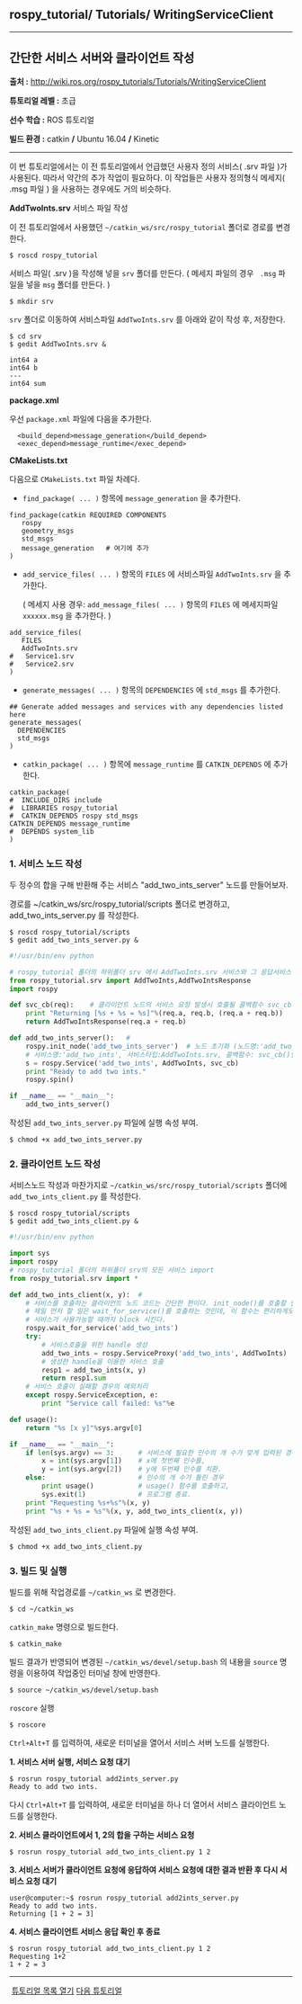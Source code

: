 ## rospy_tutorial/ Tutorials/ WritingServiceClient



---

## 간단한 서비스 서버와 클라이언트 작성

**출처 :**  <http://wiki.ros.org/rospy_tutorials/Tutorials/WritingServiceClient>

**튜토리얼 레벨 :**  초급

**선수 학습 :**  ROS 튜토리얼

**빌드 환경 :**  catkin **/** Ubuntu 16.04 **/** Kinetic

---

이 번 튜토리얼에서는 이 전 튜토리얼에서 언급했던 사용자 정의 서비스( .srv 파일 )가 사용된다. 따라서 약간의 추가 작업이 필요하다. 이 작업들은 사용자 정의형식 메세지( .msg 파일 ) 을 사용하는 경우에도 거의 비슷하다.



**AddTwoInts.srv** 서비스 파일 작성 

이 전 튜토리얼에서 사용했던 `~/catkin_ws/src/rospy_tutorial` 폴더로 경로를 변경한다.

```
$ roscd rospy_tutorial
```

서비스 파일( .srv )을 작성해 넣을 `srv` 폴더를 만든다. ( 메세지 파일의 경우 ` .msg` 파일을 넣을 `msg` 폴더를 만든다. )

```
$ mkdir srv
```

`srv` 폴더로 이동하여 서비스파일 `AddTwoInts.srv` 를 아래와 같이 작성 후, 저장한다.

```
$ cd srv
$ gedit AddTwoInts.srv &
```

```
int64 a
int64 b
---
int64 sum
```



**package.xml**

우선 `package.xml` 파일에 다음을 추가한다.

```
  <build_depend>message_generation</build_depend>
  <exec_depend>message_runtime</exec_depend>
```



**CMakeLists.txt**

다음으로 `CMakeLists.txt` 파일 차례다.

- `find_package( ... )` 항목에  `message_generation` 을 추가한다.

```shell
find_package(catkin REQUIRED COMPONENTS
   rospy
   geometry_msgs
   std_msgs
   message_generation	# 여기에 추가
)
```

* `add_service_files( ... )` 항목의 `FILES` 에 서비스파일 `AddTwoInts.srv` 을 추가한다.

  ( 메세지 사용 경우: `add_message_files( ... )` 항목의 `FILES` 에 메세지파일 `xxxxxx.msg` 을 추가한다. )

```shell
add_service_files(
   FILES
   AddTwoInts.srv
#   Service1.srv
#   Service2.srv
)
```

- `generate_messages( ... )` 항목의  `DEPENDENCIES` 에 `std_msgs` 를 추가한다.

```shell
## Generate added messages and services with any dependencies listed here
generate_messages(
  DEPENDENCIES
  std_msgs
)
```

- `catkin_package( ... )` 항목에 `message_runtime` 를 `CATKIN_DEPENDS` 에 추가한다.

```shell
catkin_package(
#  INCLUDE_DIRS include
#  LIBRARIES rospy_tutorial
#  CATKIN_DEPENDS rospy std_msgs
CATKIN_DEPENDS message_runtime
#  DEPENDS system_lib
)
```



### 1. 서비스 노드 작성

두 정수의 합을 구해 반환해 주는 서비스  "add_two_ints_server" 노드를 만들어보자.

경로를  ~/catkin_ws/src/rospy_tutorial/scripts 폴더로 변경하고, add_two_ints_server.py 를 작성한다.

```
$ roscd rospy_tutorial/scripts
$ gedit add_two_ints_server.py &
```

```python
#!/usr/bin/env python

# rospy_tutorial 폴더의 하위폴더 srv 에서 AddTwoInts.srv 서비스와 그 응답서비스 import
from rospy_tutorial.srv import AddTwoInts,AddTwoIntsResponse
import rospy

def svc_cb(req):	# 클라이언트 노드의 서비스 요청 발생시 호출될 콜백함수 svc_cb() 정의
    print "Returning [%s + %s = %s]"%(req.a, req.b, (req.a + req.b))
    return AddTwoIntsResponse(req.a + req.b)

def add_two_ints_server():   # 
    rospy.init_node('add_two_ints_server')	# 노드 초기화 (노드명:'add_two_ints_server')
    # 서비스명:'add_two_ints', 서비스타입:AddTwoInts.srv, 콜백함수: svc_cb()인 서비스 s 선언
    s = rospy.Service('add_two_ints', AddTwoInts, svc_cb)
    print "Ready to add two ints."
    rospy.spin()

if __name__ == "__main__":
    add_two_ints_server()
```

작성된  `add_two_ints_server.py` 파일에 실행 속성 부여.

```
$ chmod +x add_two_ints_server.py
```



### 2. 클라이언트 노드 작성

서비스노드 작성과 마찬가지로 `~/catkin_ws/src/rospy_tutorial/scripts` 폴더에  `add_two_ints_client.py` 를 작성한다.

```
$ roscd rospy_tutorial/scripts
$ gedit add_two_ints_client.py &
```

```python
#!/usr/bin/env python

import sys
import rospy
# rospy_tutorial 폴더의 하위폴더 srv의 모든 서비스 import
from rospy_tutorial.srv import *

def add_two_ints_client(x, y):	# 
    # 서비스를 호출하는 클라이언트 노드 코드는 간단한 편이다. init_node()를 호출할 필요도 없다.
    # 제일 먼저 할 일은 wait_for_service()를 호출하는 것인데, 이 함수는 편리하게도 'add_two_ints'
    # 서비스가 사용가능할 때까지 block 시킨다.
    rospy.wait_for_service('add_two_ints')
    try:
        # 서비스호출을 위한 handle 생성
        add_two_ints = rospy.ServiceProxy('add_two_ints', AddTwoInts)
        # 생성한 handle을 이용한 서비스 호출
        resp1 = add_two_ints(x, y)
        return resp1.sum
    # 서비스 호출이 실패할 경우의 예외처리
    except rospy.ServiceException, e:
        print "Service call failed: %s"%e

def usage():
    return "%s [x y]"%sys.argv[0]

if __name__ == "__main__":
    if len(sys.argv) == 3:		# 서비스에 필요한 인수의 개 수가 맞게 입력된 경우
        x = int(sys.argv[1])	# x에 첫번째 인수를,
        y = int(sys.argv[2])	# y에 두번째 인수를 치환.
    else:						# 인수의 개 수가 틀린 경우
        print usage()			# usage() 함수를 호출하고,
        sys.exit(1)				# 프로그램 종료.
    print "Requesting %s+%s"%(x, y)
    print "%s + %s = %s"%(x, y, add_two_ints_client(x, y))
```

작성된 `add_two_ints_client.py` 파일에 실행 속성 부여.

```
$ chmod +x add_two_ints_client.py
```



### 3. 빌드 및 실행

빌드를 위해 작업경로를 `~/catkin_ws` 로 변경한다.

```
$ cd ~/catkin_ws
```

`catkin_make` 명령으로 빌드한다.

```
$ catkin_make
```

빌드 결과가 반영되어 변경된 `~/catkin_ws/devel/setup.bash` 의 내용을 `source` 명령을 이용하여 작업중인 터미널 창에 반영한다. 

```
$ source ~/catkin_ws/devel/setup.bash
```



`roscore` 실행

```
$ roscore
```



`Ctrl+Alt+T` 를 입력하여, 새로운 터미널을 열어서 서비스 서버 노드를 실행한다. 

**1. 서비스 서버 실행, 서비스 요청 대기**

```
$ rosrun rospy_tutorial add2ints_server.py 
Ready to add two ints.
```



다시 `Ctrl+Alt+T` 를 입력하여, 새로운 터미널을 하나 더 열어서 서비스 클라이언트 노드를 실행한다.

**2.  서비스 클라이언트에서 1, 2의 합을 구하는 서비스 요청** 

```
$ rosrun rospy_tutorial add_two_ints_client.py 1 2
```



**3. 서비스 서버가 클라이언트 요청에 응답하여 서비스 요청에 대한 결과 반환 후 다시 서비스 요청 대기** 

```
user@computer:~$ rosrun rospy_tutorial add2ints_server.py 
Ready to add two ints.
Returning [1 + 2 = 3]
```



**4. 서비스 클라이언트 서비스 응답 확인 후 종료**

```
$ rosrun rospy_tutorial add_two_ints_client.py 1 2
Requesting 1+2
1 + 2 = 3
```





---

​                                                                                 [튜토리얼 목록 열기](../README.md)                                                           [다음 튜토리얼](./rospy_5_WritingROS_pythonMakefile.md)









